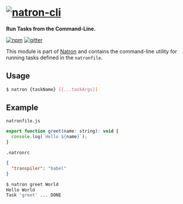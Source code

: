 # [![natron-cli][natron-img]][natron-url]
**Run Tasks from the Command-Line.**

[![npm][npm-img]][npm-url] [![gitter][gitter-img]][gitter-url]

This module is part of [Natron][natron-url] and contains the command-line utility for running tasks defined in the `natronfile`.

## Usage

```sh
$ natron {taskName} [{...taskArgs}]
```

## Example
`natronfile.js`

```js
export function greet(name: string): void {
  console.log(`Hello ${name}`);
}
```

`.natronrc`

```json
{
  "transpiler": "babel"
}
```

```sh
$ natron greet World
Hello World
Task 'greet' ... DONE
```

[natron-img]: http://static.natronjs.com/img/natronjs.svg
[natron-url]: http://natronjs.com
[npm-img]: http://img.shields.io/npm/v/natron-cli.svg
[npm-url]: https://npmjs.org/package/natron-cli
[gitter-img]: https://badges.gitter.im/Join%20Chat.svg
[gitter-url]: https://gitter.im/natronjs/natron
